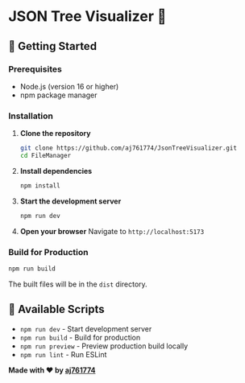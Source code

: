 # JSON Tree Visualizer 📁

## 🚀 Getting Started

### Prerequisites

- Node.js (version 16 or higher)
- npm package manager

### Installation

1. **Clone the repository**

   ```bash
   git clone https://github.com/aj761774/JsonTreeVisualizer.git
   cd FileManager
   ```

2. **Install dependencies**

   ```bash
   npm install
   ```

3. **Start the development server**

   ```bash
   npm run dev
   ```

4. **Open your browser**
   Navigate to `http://localhost:5173`

### Build for Production

```bash
npm run build
```

The built files will be in the `dist` directory.

## 🔧 Available Scripts

- `npm run dev` - Start development server
- `npm run build` - Build for production
- `npm run preview` - Preview production build locally
- `npm run lint` - Run ESLint

**Made with ❤️ by [aj761774](https://github.com/aj761774)**
